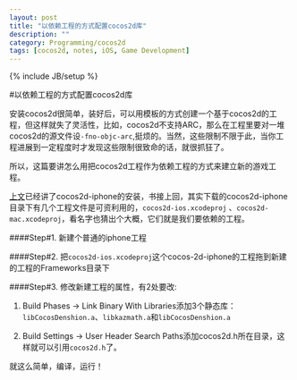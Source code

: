```yaml
---
layout: post
title: "以依赖工程的方式配置cocos2d库"
description: ""
category: Programming/cocos2d
tags: [cocos2d, notes, iOS, Game Development]
---
```

{% include JB/setup %}

#以依赖工程的方式配置cocos2d库

安装cocos2d很简单，装好后，可以用模板的方式创建一个基于cocos2d的工程，但这样就失了灵活性，比如，cocos2d不支持ARC，那么在工程里要对一堆cocos2d的源文件设`-fno-objc-arc`,挺烦的。当然，这些限制不限于此，当你工程进展到一定程度时才发现这些限制很致命的话，就很抓狂了。

所以，这篇要讲怎么用把cocos2d工程作为依赖工程的方式来建立新的游戏工程。

[上文](http://revolc.github.com/Programming/cocos2d/2012/11/11/cocos2d-intro/)已经讲了cocos2d-iphone的安装，书接上回，其实下载的cocos2d-iphone目录下有几个工程文件是可资利用的，`cocos2d-ios.xcodeproj`、`cocos2d-mac.xcodeproj`，看名字也猜出个大概，它们就是我们要依赖的工程。
####Step#1. 新建个普通的iphone工程
####Step#2. 把`cocos2d-ios.xcodeproj`这个cocos-2d-iphone的工程拖到新建的工程的Frameworks目录下
####Step#3. 修改新建工程的属性，有2处要改:
1. Build Phases -> Link Binary With Libraries添加3个静态库：`libCocosDenshion.a`、`libkazmath.a`和`libCocosDenshion.a`

2. Build Settings -> User Header Search Paths添加cocos2d.h所在目录，这样就可以引用`cocos2d.h`了。


就这么简单，编译，运行！